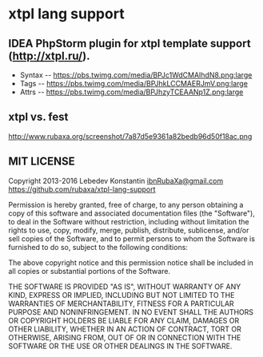 # xtpl lang support

IDEA PhpStorm plugin for xtpl template support (http://xtpl.ru/).
---

 * Syntax -- https://pbs.twimg.com/media/BPJc1WdCMAIhdN8.png:large
 * Tags -- https://pbs.twimg.com/media/BPJhkLCCMAERJmV.png:large
 * Attrs -- https://pbs.twimg.com/media/BPJhzyTCEAANp1Z.png:large






## xtpl vs. fest
http://www.rubaxa.org/screenshot/7a87d5e9361a82bedb96d50f18ac.png



## MIT LICENSE
Copyright 2013-2016 Lebedev Konstantin <ibnRubaXa@gmail.com>
https://github.com/rubaxa/xtpl-lang-support

Permission is hereby granted, free of charge, to any person obtaining
a copy of this software and associated documentation files (the
"Software"), to deal in the Software without restriction, including
without limitation the rights to use, copy, modify, merge, publish,
distribute, sublicense, and/or sell copies of the Software, and to
permit persons to whom the Software is furnished to do so, subject to
the following conditions:

The above copyright notice and this permission notice shall be
included in all copies or substantial portions of the Software.

THE SOFTWARE IS PROVIDED "AS IS", WITHOUT WARRANTY OF ANY KIND,
EXPRESS OR IMPLIED, INCLUDING BUT NOT LIMITED TO THE WARRANTIES OF
MERCHANTABILITY, FITNESS FOR A PARTICULAR PURPOSE AND
NONINFRINGEMENT. IN NO EVENT SHALL THE AUTHORS OR COPYRIGHT HOLDERS BE
LIABLE FOR ANY CLAIM, DAMAGES OR OTHER LIABILITY, WHETHER IN AN ACTION
OF CONTRACT, TORT OR OTHERWISE, ARISING FROM, OUT OF OR IN CONNECTION
WITH THE SOFTWARE OR THE USE OR OTHER DEALINGS IN THE SOFTWARE.

